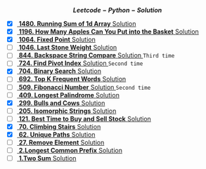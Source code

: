 **$${Leetcode-Python-Solution}$$**
  
- [x] <a href="https://leetcode.com/problems/running-sum-of-1d-array/submissions/856204198/"> **1480. Running Sum of 1d Array** <a>   <a href="https://github.com/CIANPINGPENG/Leetcode-solution/blob/main/Python/1480.%20Running%20Sum%20of%201d%20Array"> Solution <a>  
- [x] <a href="https://leetcode.com/problems/how-many-apples-can-you-put-into-the-basket/description/"> **1196. How Many Apples Can You Put into the Basket** <a>   <a href="https://github.com/CIANPINGPENG/Leetcode-Python-Solution/blob/main/Python/1196.%20How%20Many%20Apples%20Can%20You%20Put%20into%20the%20Basket"> Solution <a> 
- [x] <a href="https://leetcode.com/problems/fixed-point/description/"> **1064. Fixed Point** <a>   <a href="https://github.com/CIANPINGPENG/Leetcode-Python-Solution/blob/main/Python/1064.%20Fixed%20Point"> Solution <a> 
- [ ] <a href="https://leetcode.com/problems/last-stone-weight/description/"> **1046. Last Stone Weight** <a>   <a href="https://github.com/CIANPINGPENG/Leetcode-Python-Solution/blob/main/Python/1046.%20Last%20Stone%20Weight"> Solution <a> 
- [ ] <a href="https://leetcode.com/problems/backspace-string-compare/solutions/?orderBy=most_votes"> **844. Backspace String Compare** <a>   <a href="https://github.com/CIANPINGPENG/Leetcode-Python-Solution/blob/main/Python/844.%20Backspace%20String%20Compare"> Solution <a>  ```Third time```
- [ ] <a href="https://leetcode.com/problems/find-pivot-index/solutions/?envType=study-plan&id=level-1&orderBy=most_votes"> **724. Find Pivot Index** <a>   <a href="https://github.com/CIANPINGPENG/Leetcode-Python-Solution/blob/main/Python/724.%20Find%20Pivot%20Index"> Solution <a>  ```Second time```
- [x] <a href="https://leetcode.com/problems/binary-search/description/?envType=study-plan&id=level-1"> **704. Binary Search** <a>   <a href="https://github.com/CIANPINGPENG/Leetcode-solution/blob/main/Python/704.%20Binary%20Search"> Solution <a>  
- [ ] <a href="https://leetcode.com/problems/top-k-frequent-words/description/?envType=study-plan&id=level-1"> **692. Top K Frequent Words** <a>   <a href="https://github.com/CIANPINGPENG/Leetcode-Python-Solution/blob/main/Python/692.%20Top%20K%20Frequent%20Words"> Solution <a>  
- [ ] <a href="https://leetcode.com/problems/fibonacci-number/description/?envType=study-plan&id=level-1"> **509. Fibonacci Number** <a>   <a href="https://github.com/CIANPINGPENG/Leetcode-Python-Solution/blob/main/Python/509.%20Fibonacci%20Number"> Solution <a>  ```Second time```
- [ ] <a href="https://leetcode.com/problems/longest-palindrome/description/?envType=study-plan&id=level-1"> **409. Longest Palindrome** <a>   <a href="https://github.com/CIANPINGPENG/Leetcode-solution/blob/main/Python/409.%20Longest%20Palindrome"> Solution <a>  
- [x] <a href="https://leetcode.com/problems/bulls-and-cows/description/?envType=study-plan&id=level-1"> **299. Bulls and Cows** <a>   <a href="https://github.com/CIANPINGPENG/Leetcode-solution/blob/main/Python/299.%20Bulls%20and%20Cows"> Solution <a>  
- [ ] <a href="https://leetcode.com/problems/isomorphic-strings/description/?envType=study-plan&id=level-1"> **205. Isomorphic Strings** <a>   <a href="https://github.com/CIANPINGPENG/Leetcode-solution/blob/main/Python/205.%20Isomorphic%20Strings"> Solution <a>
- [ ] <a href="https://leetcode.com/problems/best-time-to-buy-and-sell-stock/description/?envType=study-plan&id=level-1"> **121. Best Time to Buy and Sell Stock** <a>   <a href="https://github.com/CIANPINGPENG/Leetcode-solution/blob/main/Python/121.%20Best%20Time%20to%20Buy%20and%20Sell%20Stock"> Solution <a> 
- [x] <a href="https://leetcode.com/problems/climbing-stairs/description/?envType=study-plan&id=level-1"> **70. Climbing Stairs** <a>   <a href="https://github.com/CIANPINGPENG/Leetcode-solution/blob/main/Python/70.%20Climbing%20Stairs"> Solution <a>  
- [x] <a href="https://leetcode.com/problems/unique-paths/description/?envType=study-plan&id=level-1"> **62. Unique Paths** <a>   <a href="https://github.com/CIANPINGPENG/Leetcode-solution/blob/main/Python/62.%20Unique%20Paths"> Solution <a>  
- [ ] <a href="https://leetcode.com/problems/remove-element/"> **27. Remove Element** <a>   <a href="https://github.com/CIANPINGPENG/Leetcode-solution/blob/main/Python/27.%20Remove%20Element.py"> Solution <a>  
- [ ] <a href="https://leetcode.com/problems/longest-common-prefix/submissions/"> **2.Longest Common Prefix** <a>   <a href="https://github.com/CIANPINGPENG/Leetcode-solution/blob/main/Python/2.%20Longest%20Common%20Prefix"> Solution <a>  
- [ ] <a href="https://leetcode.com/problems/two-sum/"> **1.Two Sum** <a>   <a href="https://github.com/CIANPINGPENG/Leetcode-solution/blob/main/Python/1.%20Two%20Sum.py"> Solution <a>  
